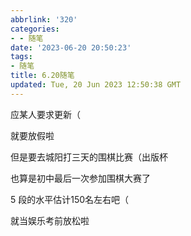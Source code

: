 ```yaml
---
abbrlink: '320'
categories:
- - 随笔
date: '2023-06-20 20:50:23'
tags:
- 随笔
title: 6.20随笔
updated: Tue, 20 Jun 2023 12:50:38 GMT
---
```

应某人要求更新（

就要放假啦

但是要去城阳打三天的围棋比赛（出版杯

也算是初中最后一次参加围棋大赛了

5 段的水平估计150名左右吧（

就当娱乐考前放松啦
